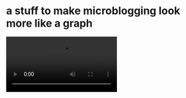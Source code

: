 # a stuff to make microblogging look more like a graph

![](https://github.com/jul/pdca/raw/refs/heads/main/assets/demo.mp4)
